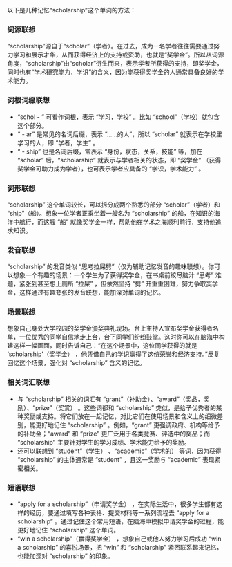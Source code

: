 以下是几种记忆“scholarship”这个单词的方法：

### 词源联想
“scholarship”源自于“scholar”（学者）。在过去，成为一名学者往往需要通过努力学习和展示才华，从而获得经济上的支持或资助，也就是“奖学金”。所以从词源角度，“scholarship”由“scholar”衍生而来，表示学者所获得的支持，即奖学金，同时也有“学术研究能力，学识”的含义，因为能获得奖学金的人通常具备良好的学术能力。

### 词根词缀联想
 - “schol - ” 可看作词根，表示 “学习，学校” 。比如 “school”（学校）就包含这个部分。 
 - “ - ar” 是常见的名词后缀，表示 “……的人”，所以 “scholar” 就表示在学校里学习的人，即 “学者，学生” 。
 - “ - ship” 也是名词后缀，常表示 “身份，状态，关系，技能” 等，加在 “scholar” 后，“scholarship” 就表示与学者相关的状态，即 “奖学金” （获得奖学金可助力成为学者），也可表示学者应具备的 “学识，学术能力” 。

### 词形联想
“scholarship” 这个单词较长，可以拆分成两个熟悉的部分 “scholar”（学者）和 “ship”（船）。想象一位学者正乘坐着一艘名为 “scholarship” 的船，在知识的海洋中航行，而这艘 “船” 就像奖学金一样，帮助他在学术之海顺利前行，支持他追求知识。

### 发音联想
“scholarship” 的发音类似 “思考拉屎劈”（仅为辅助记忆发音的趣味联想）。你可以想象一个有趣的场景：一个学生为了获得奖学金，在书桌前绞尽脑汁 “思考” 难题，紧张到甚至想上厕所 “拉屎” ，但依然坚持 “劈” 开重重困难，努力争取奖学金，这样通过有趣夸张的发音联想，能加深对单词的记忆。

### 场景联想
想象自己身处大学校园的奖学金颁奖典礼现场。台上主持人宣布奖学金获得者名单，一位优秀的同学自信地走上台，台下同学们纷纷鼓掌。这时你可以在脑海中构建这样一幅画面，同时告诉自己：“在这个场景中，这位同学获得的就是 ‘scholarship’（奖学金） ，他凭借自己的学识赢得了这份荣誉和经济支持。”反复回忆这个场景，强化对 “scholarship” 含义的记忆。

### 相关词汇联想
 - 与 “scholarship” 相关的词汇有 “grant”（补助金）、“award”（奖品，奖励）、“prize”（奖赏） 。这些词都和 “scholarship” 类似，是给予优秀者的某种奖励或支持。将它们放在一起记忆，对比它们在使用场景和含义上的细微差别，能更好地记住 “scholarship” 。例如，“grant” 更强调政府、机构等给予的补助金；“award” 和 “prize” 更广泛用于各类竞赛、评选中的奖品；而 “scholarship” 主要针对学生的学习成绩、学术能力给予的奖励。
 - 还可以联想到 “student”（学生） 、“academic”（学术的） 等词，因为获得 “scholarship” 的主体通常是 “student” ，且这一奖励与 “academic” 表现紧密相关。 

### 短语联想
 - “apply for a scholarship”（申请奖学金） ，在实际生活中，很多学生都有这样的经历，要通过填写各种表格、提交材料等一系列流程去 “apply for a scholarship” 。通过记住这个常用短语，在脑海中模拟申请奖学金的过程，能更好地记住 “scholarship” 这个单词。
 - “win a scholarship”（赢得奖学金） ，想象自己或他人努力学习后成功 “win a scholarship” 的喜悦场景，把 “win” 和 “scholarship” 紧密联系起来记忆，也能加深对 “scholarship” 的印象。 
